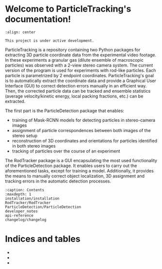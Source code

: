 # Welcome to ParticleTracking's documentation!
```{image} ../../RodTracker/src/RodTracker/resources/logo.png
:align: center
```
```{note}
This project is under active development.
```

ParticleTracking is a repository containing two Python packages for extracting 3D particle coordinate data from the experimental video footage.
In these experiments a granular gas (dilute ensemble of macroscopic particles) was observed with a 2-view stereo camera system.
The current version of the program is used for experiments with rod-like particles. Each particle is parametrized by 2 endpoint coordinates.
ParticleTracking's goal is to automatically extract the coordinate data and provide a Graphical User Interface (GUI) to correct detection errors manually in an efficient way.
Then, the corrected particle data can be tracked and ensemble statistics (average velocity/kinetic energy, local packing fractions, etc.) can be extracted.

The first part is the ParticleDetection package that enables:
- training of Mask-RCNN models for detecting particles in stereo-camera images
- assignment of particle correspondences between both images of the stereo setup
- reconstruction of 3D coordinates and orientations for particles identified in both stereo images
- tracking of particles over the course of an experiment

The RodTracker package is a GUI encapsulating the most used functionality of the ParticleDetection package. It enables users to carry out the aforementioned tasks, except for training a model. Additionally, it provides the means to manually correct object localization, 3D assignment and tracking errors in the automatic detection processes.

```{toctree}
:caption: Contents
:maxdepth: 1
installation/installation
RodTracker/RodTracker
ParticleDetection/ParticleDetection
developer_notes
api-reference
changelog/changelog
```

# Indices and tables

- [](genindex)
- [](modindex)
- [](search)
